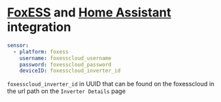# [FoxESS](https://www.fox-ess.com/) and [Home Assistant](https://www.home-assistant.io/) integration 

```yaml
sensor:
  - platform: foxess
    username: foxesscloud_username
    password: foxesscloud_password
    deviceID: foxesscloud_inverter_id
```

`foxesscloud_inverter_id` in UUID that can be found on the foxesscloud in the url path on the `Inverter Details` page 

